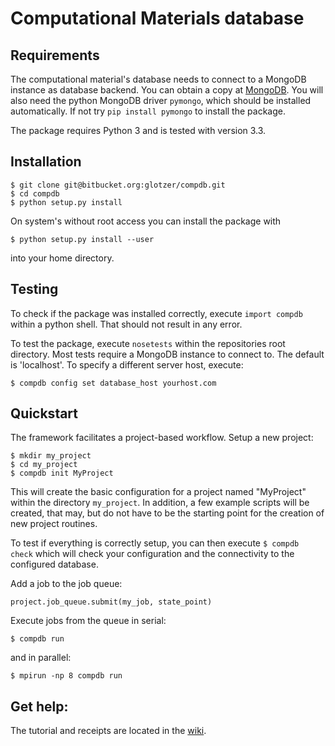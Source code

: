 # Computational Materials database

## Requirements
  
The computational material's database needs to connect to a MongoDB instance as database backend.
You can obtain a copy at [MongoDB](http://www.mongodb.org).
You will also need the python MongoDB driver `pymongo`, which should be installed automatically.
If not try `pip install pymongo` to install the package.

The package requires Python 3 and is tested with version 3.3.

## Installation

    $ git clone git@bitbucket.org:glotzer/compdb.git
    $ cd compdb
    $ python setup.py install

On system's without root access you can install the package with
  
    $ python setup.py install --user

into your home directory.

## Testing

To check if the package was installed correctly, execute `import compdb` within a python shell.
That should not result in any error.

To test the package, execute `nosetests` within the repositories root directory.
Most tests require a MongoDB instance to connect to. The default is 'localhost'. To specify a different server host, execute:

    $ compdb config set database_host yourhost.com

## Quickstart

The framework facilitates a project-based workflow.
Setup a new project:

    $ mkdir my_project
    $ cd my_project
    $ compdb init MyProject

This will create the basic configuration for a project named "MyProject" within the directory `my_project`.
In addition, a few example scripts will be created, that may, but do not have to be the starting point for the creation of new project routines.

To test if everything is correctly setup, you can then execute `$ compdb check` which will check your configuration and the connectivity to the configured database.

Add a job to the job queue:

    project.job_queue.submit(my_job, state_point)

Execute jobs from the queue in serial:

    $ compdb run

and in parallel:

    $ mpirun -np 8 compdb run

## Get help:

The tutorial and receipts are located in the [wiki](https://bitbucket.org/glotzer/compdb/wiki).